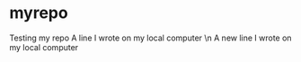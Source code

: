 # myrepo
Testing my repo
A line I wrote on my local computer
\n A new line I wrote on my local computer
